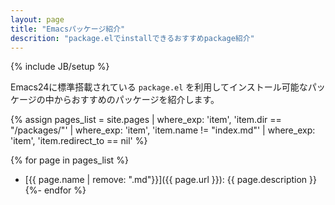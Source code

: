 ```yaml
---
layout: page
title: "Emacsパッケージ紹介"
descrition: "package.elでinstallできるおすすめpackage紹介"
---
```

{% include JB/setup %}

Emacs24に標準搭載されている `package.el` を利用してインストール可能なパッケージの中からおすすめのパッケージを紹介します。

{% assign pages_list
     = site.pages
        | where_exp: 'item', 'item.dir == "/packages/"'
        | where_exp: 'item', 'item.name != "index.md"'
        | where_exp: 'item', 'item.redirect_to == nil' %}

{% for page in pages_list %}
* [{{ page.name | remove: ".md"}}]({{ page.url }}): {{ page.description }}
{%- endfor %}
